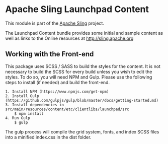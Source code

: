 # Apache Sling Launchpad Content

This module is part of the [Apache Sling](https://sling.apache.org) project.

The Launchpad Content bundle provides some initial and sample content
as well as links to the Online resources at http://sling.apache.org

## Working with the Front-end

This package uses SCSS / SASS to build the styles for the content. It is not necessary
to build the SCSS for every build unless you wish to edit the styles. To do so, you
will need NPM and Gulp. Please use the following steps to install (if needed) and 
build the front-end.

    1. Install NPM (https://www.npmjs.com/get-npm)
    2. Install Gulp (https://github.com/gulpjs/gulp/blob/master/docs/getting-started.md)
    3. Install dependencies in src/main/resources/content/etc/clientlibs/launchpad/src
        $ npm install
    4. Run Gulp
        $ gulp

The gulp process will compile the grid system, fonts, and index SCSS files into 
a minified index.css in the dist folder.
